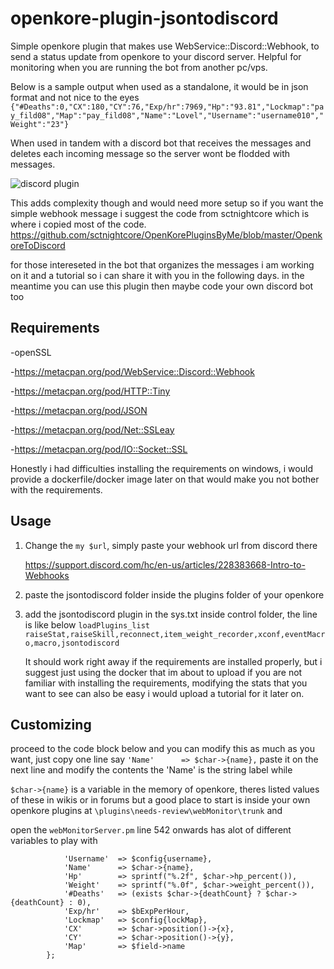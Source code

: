 # openkore-plugin-jsontodiscord

Simple openkore plugin that makes use WebService::Discord::Webhook, to send a status update from openkore to your discord server.
Helpful for monitoring when you are running the bot from another pc/vps.

Below is a sample output when used as a standalone, it would be in json format and not nice to the eyes
`{"#Deaths":0,"CX":180,"CY":76,"Exp/hr":7969,"Hp":"93.81","Lockmap":"pay_fild08","Map":"pay_fild08","Name":"Lovel","Username":"username010","Weight":"23"}`

When used in tandem with a discord bot that receives the messages and deletes each incoming message so the server wont be flodded with messages.

![discord plugin](https://github.com/KoukatsuMahoutsukai/openkore-plugin-jsontodiscord-main/assets/123940777/f36e717f-7cb7-45f5-a876-d42b24f31bc1)

This adds complexity though and would need more setup so if you want the simple webhook message i suggest the code from sctnightcore which is where i copied most of the code.
https://github.com/sctnightcore/OpenKorePluginsByMe/blob/master/OpenkoreToDiscord


for those intereseted in the bot that organizes the messages i am working on it and a tutorial so i can share it with you in the following days. 
in the meantime you can use this plugin then maybe code your own discord bot too

## Requirements
-openSSL

-https://metacpan.org/pod/WebService::Discord::Webhook

-https://metacpan.org/pod/HTTP::Tiny

-https://metacpan.org/pod/JSON

-https://metacpan.org/pod/Net::SSLeay

-https://metacpan.org/pod/IO::Socket::SSL


Honestly i had difficulties installing the requirements on windows, i would provide a dockerfile/docker image later on that would make you not bother with the requirements.

## Usage
1.  Change the `my $url`, simply paste your webhook url from discord there
    
    https://support.discord.com/hc/en-us/articles/228383668-Intro-to-Webhooks

2.  paste the jsontodiscord folder inside the plugins folder of your openkore

3.  add the jsontodiscord plugin in the sys.txt inside control folder, the line is like below
    `loadPlugins_list raiseStat,raiseSkill,reconnect,item_weight_recorder,xconf,eventMacro,macro,jsontodiscord`

    It should work right away if the requirements are installed properly, but i suggest just using the docker that im about to upload if you are not familiar with installing the requirements,
    modifying the stats that you want to see can also be easy i would upload a tutorial for it later on.

## Customizing

proceed to the code block below and you can modify this as much as you want, just copy one line say `'Name'      => $char->{name},` paste it on the next line and modify the contents the 'Name' is the string label while 

`$char->{name}` is a variable in the memory of openkore, theres listed values of these in wikis or in forums but a good place to start is inside your own openkore plugins at `\plugins\needs-review\webMonitor\trunk` and 

open the `webMonitorServer.pm` line 542 onwards has alot of different variables to play with

```my $data = {
            'Username'  => $config{username},
            'Name'      => $char->{name},
            'Hp'        => sprintf("%.2f", $char->hp_percent()),
            'Weight'    => sprintf("%.0f", $char->weight_percent()),
            '#Deaths'   => (exists $char->{deathCount} ? $char->{deathCount} : 0),
            'Exp/hr'    => $bExpPerHour,
            'Lockmap'   => $config{lockMap},
            'CX'        => $char->position()->{x},
            'CY'        => $char->position()->{y},
            'Map'       => $field->name
        };
